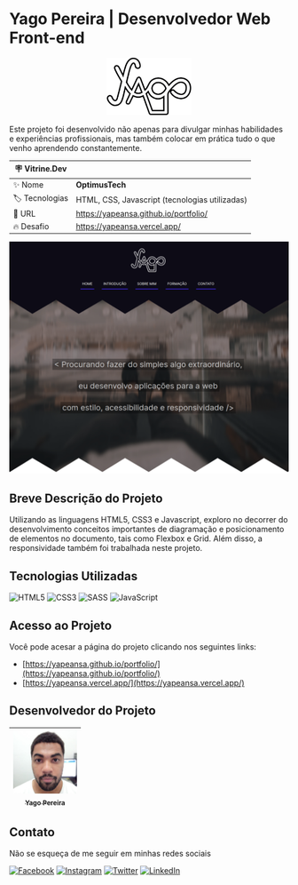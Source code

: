 # Yago Pereira | Desenvolvedor Web Front-end

<p align="center">
  <img src="./img/logo3.png" alt="Logo Yago" width="30%">
</p>

Este projeto foi desenvolvido não apenas para divulgar minhas habilidades e experiências profissionais, mas também colocar em prática tudo o que venho aprendendo constantemente.

| :placard: Vitrine.Dev |     |
| -------------  | --- |
| :sparkles: Nome        | **OptimusTech**
| :label: Tecnologias | HTML, CSS, Javascript (tecnologias utilizadas)
| :rocket: URL         | https://yapeansa.github.io/portfolio/
| :fire: Desafio     | https://yapeansa.vercel.app/

![OptimusTech](img/projeto.png#vitrinedev)

## Breve Descrição do Projeto

Utilizando as linguagens HTML5, CSS3 e Javascript, exploro no decorrer do desenvolvimento conceitos importantes de diagramação e posicionamento de elementos no documento, tais como Flexbox e Grid. Além disso, a responsividade também foi trabalhada neste projeto.

## Tecnologias Utilizadas

![HTML5](https://img.shields.io/badge/html5-%23E34F26.svg?style=for-the-badge&logo=html5&logoColor=white) ![CSS3](https://img.shields.io/badge/css3-%231572B6.svg?style=for-the-badge&logo=css3&logoColor=white) ![SASS](https://img.shields.io/badge/SASS-hotpink.svg?style=for-the-badge&logo=SASS&logoColor=white) ![JavaScript](https://img.shields.io/badge/javascript-%23323330.svg?style=for-the-badge&logo=javascript&logoColor=%23F7DF1E)

## Acesso ao Projeto

Você pode acesar a página do projeto clicando nos seguintes links:

- [https://yapeansa.github.io/portfolio/](https://yapeansa.github.io/portfolio/)
- [https://yapeansa.vercel.app/](https://yapeansa.vercel.app/)

## Desenvolvedor do Projeto

[<img src="./img/yago.jpg" width=115 > <br> <sub> Yago Pereira </sub>](https://github.com/yapeansa) |
| :---: |  

## Contato

Não se esqueça de me seguir em minhas redes sociais

[![Facebook](https://img.shields.io/badge/Facebook-%231877F2.svg?style=for-the-badge&logo=Facebook&logoColor=white)](https://facebook.com/yapeansa) [![Instagram](https://img.shields.io/badge/Instagram-%23E4405F.svg?style=for-the-badge&logo=Instagram&logoColor=white)](https://instagram.com/yapeansa) [![Twitter](https://img.shields.io/badge/Twitter-%231DA1F2.svg?style=for-the-badge&logo=Twitter&logoColor=white)](http://twitter.com/yapeansa) [![LinkedIn](https://img.shields.io/badge/linkedin-%230077B5.svg?style=for-the-badge&logo=linkedin&logoColor=white)](https://www.linkedin.com/in/yago-pereira-dos-anjos-santos-85976750/)
